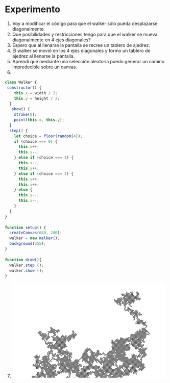 # Experimento
1. Voy a modificar el código para que el walker sólo pueda desplazarse diagonalmente.
2. Que posibilidades y restricciones tengo para que el walker se mueva diagonalmente en 4 ejes diagonales?
3. Espero que al llenarse la pantalla se recree un tablero de ajedrez.
4. El walker se movió  en los 4 ejes diagonales y formo un tablero de ajedrez al llenarse la pantalla.
5. Aprendí que mediante una selección aleatoria puedo generar un camino impredecible sobre un canvas.
6.

``` js
class Walker {
 constructor() {
    this.x = width / 2;
    this.y = height / 2;
  }
   show() {
    stroke(0);
    point(this.x, this.y);
  }
  step() {
    let choice = floor(random(4));
    if (choice === 0) {
      this.x++;
      this.y--;
    } else if (choice === 1) {
      this.x--;
      this.y++;
    } else if (choice === 2) {
      this.y++;
      this.x++;
    } else {
      this.y--;
      this.x--;
    }
  }
}

function setup() {
  createCanvas(640, 240);
  walker = new Walker();
  background(255);
}

function draw(){
  walker.step ();
  walker.show ();
}
```
7. ![Ejes Diagonales](../../../../assets/EjesDiagonales.png)
